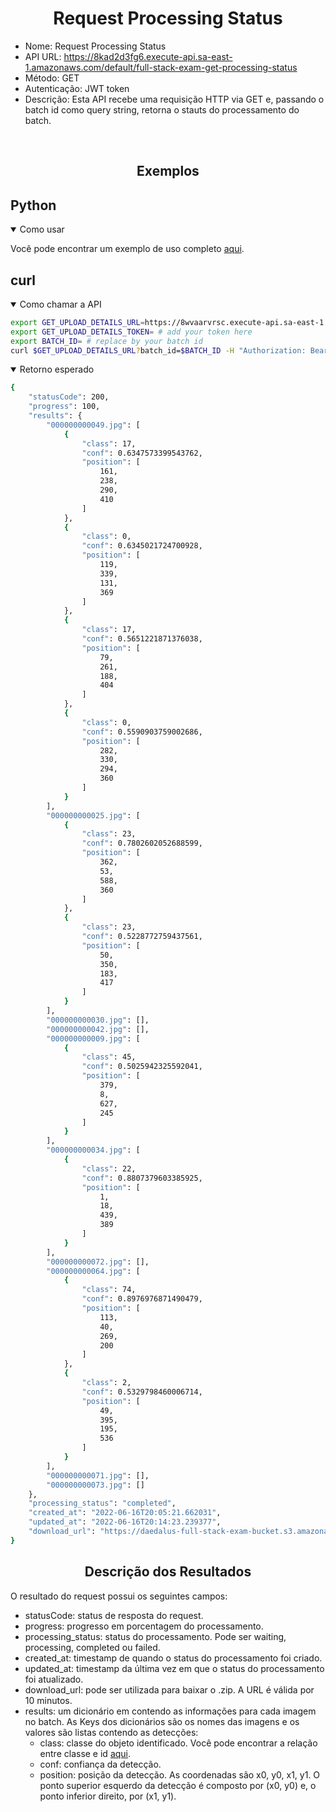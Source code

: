 # <div align="center">Request Processing Status</div>
- Nome: Request Processing Status
- API URL: https://8kad2d3fg6.execute-api.sa-east-1.amazonaws.com/default/full-stack-exam-get-processing-status
- Método: GET
- Autenticação: JWT token
- Descrição: Esta API recebe uma requisição HTTP via GET e, passando o batch id como query string, retorna o stauts do processamento do batch.

<br>

## <div align="center">Exemplos</div>

## Python

<details open>
<summary>Como usar</summary>

Você pode encontrar um exemplo de uso completo [aqui](./test_get_processing_status_api.py).

</details>

## curl

<details open>
<summary>Como chamar a API</summary>

```bash
export GET_UPLOAD_DETAILS_URL=https://8wvaarvrsc.execute-api.sa-east-1.amazonaws.com/default/fullstack_exam_get_presigned_url
export GET_UPLOAD_DETAILS_TOKEN= # add your token here
export BATCH_ID= # replace by your batch id
curl $GET_UPLOAD_DETAILS_URL?batch_id=$BATCH_ID -H "Authorization: Bearer $GET_UPLOAD_DETAILS_TOKEN"
```

</details>

<details open>
<summary>Retorno esperado</summary>

```bash
{
    "statusCode": 200,
    "progress": 100,
    "results": {
        "000000000049.jpg": [
            {
                "class": 17,
                "conf": 0.6347573399543762,
                "position": [
                    161,
                    238,
                    290,
                    410
                ]
            },
            {
                "class": 0,
                "conf": 0.6345021724700928,
                "position": [
                    119,
                    339,
                    131,
                    369
                ]
            },
            {
                "class": 17,
                "conf": 0.5651221871376038,
                "position": [
                    79,
                    261,
                    188,
                    404
                ]
            },
            {
                "class": 0,
                "conf": 0.5590903759002686,
                "position": [
                    282,
                    330,
                    294,
                    360
                ]
            }
        ],
        "000000000025.jpg": [
            {
                "class": 23,
                "conf": 0.7802602052688599,
                "position": [
                    362,
                    53,
                    588,
                    360
                ]
            },
            {
                "class": 23,
                "conf": 0.5228772759437561,
                "position": [
                    50,
                    350,
                    183,
                    417
                ]
            }
        ],
        "000000000030.jpg": [],
        "000000000042.jpg": [],
        "000000000009.jpg": [
            {
                "class": 45,
                "conf": 0.5025942325592041,
                "position": [
                    379,
                    8,
                    627,
                    245
                ]
            }
        ],
        "000000000034.jpg": [
            {
                "class": 22,
                "conf": 0.8807379603385925,
                "position": [
                    1,
                    18,
                    439,
                    389
                ]
            }
        ],
        "000000000072.jpg": [],
        "000000000064.jpg": [
            {
                "class": 74,
                "conf": 0.8976976871490479,
                "position": [
                    113,
                    40,
                    269,
                    200
                ]
            },
            {
                "class": 2,
                "conf": 0.5329798460006714,
                "position": [
                    49,
                    395,
                    195,
                    536
                ]
            }
        ],
        "000000000071.jpg": [],
        "000000000073.jpg": []
    },
    "processing_status": "completed",
    "created_at": "2022-06-16T20:05:21.662031",
    "updated_at": "2022-06-16T20:14:23.239377",
    "download_url": "https://daedalus-full-stack-exam-bucket.s3.amazonaws.com/dc4d0140-cb72-4d8a-bb19-2cb92b378b7b.zip?AWSAccessKeyId=ASIAQ3P7ZJ2NVSUDXCWN&Signature=luPb5F2xsDBbAJqVvE1k96YNiSY%3D&x-amz-security-token=IQoJb3JpZ2luX2VjEL7%2F%2F%2F%2F%2F%2F%2F%2F%2F%2FwEaCXNhLWVhc3QtMSJIMEYCIQDM%2Fko0hSUm9m%2FRFMdIQW4tF3C3o5G7ci4iolluRo%2FUSQIhAJexfZimi3scnwwwtk4Ys7rEurngnUB6mmJRGnH0N%2BZRKrMCCMb%2F%2F%2F%2F%2F%2F%2F%2F%2F%2FwEQARoMMDU5MDU1MzYxNjkxIgzQJc4yqxTDFmmIoPkqhwIFKLA6GE%2BE%2B1VZCyrklgA%2FMlydudhb1KmbVVrqboz7tK5nefW7uow%2FisPGbGT9gAbuJVhAlpdfGodPjtUAYMRFkKSVFMFE%2BikUidxmliBVqeUBnknem%2FZnantSR858HgZTpMXsaINLGNzA5rY7KhstauZ4IDIGm5ZJ6j0gcDXYCeugU9poVrYb7QSyMbQDAAq8TNSnTcxhWcGxvIQxPBhEGss7E2ryaXN6HJPqRRaPm%2FnhjCXYRXoAzbT6UQhSDkNW6Kl5z%2BOYB9Z%2Fs793tOyhtIBp2s2I4VRjXdLt7DLslS4dPAiKAtjOOBh88CtfyNlVDgkg716I8nSwDwZs%2ByeigiOTZU4dOzDWvK6VBjqZAZJZAZzYMe0Ra8CLXbmg7WT%2BayyEmPHXP2DrmMahX%2B4nEcKPvQgBkwYwnecmUUMTBaAqu5H3iGxmKgYQAHM8hsRT3pIQpNJc3fuLsHKHU%2BrBjY8FJWhCxDHW9URuLtzkWnAqA13Kns3Blnz6ZbKcVGbETY4NAHpKzckOfw2MU5s2Lal2xGGLe32EFA2e4JvmKN4Upm88YnSjhw%3D%3D&Expires=1655414959"
}
```

</details>

## <div align="center">Descrição dos Resultados</div>

O resultado do request possui os seguintes campos:
- statusCode: status de resposta do request.
- progress: progresso em porcentagem do processamento.
- processing_status: status do processamento. Pode ser waiting, processing, completed ou failed.
- created_at: timestamp de quando o status do processamento foi criado.
- updated_at: timestamp da última vez em que o status do processamento foi atualizado.
- download_url: pode ser utilizada para baixar o .zip. A URL é válida por 10 minutos.
- results: um dicionário em contendo as informações para cada imagem no batch. As Keys dos dicionários são os nomes das imagens e os valores são listas contendo as detecções:
    - class: classe do objeto identificado. Você pode encontrar a relação entre classe e id [aqui](./classes.csv).
    - conf: confiança da detecção.
    - position: posição da detecção. As coordenadas são x0, y0, x1, y1. O ponto superior esquerdo da detecção é composto por (x0, y0) e, o ponto inferior direito, por (x1, y1).
